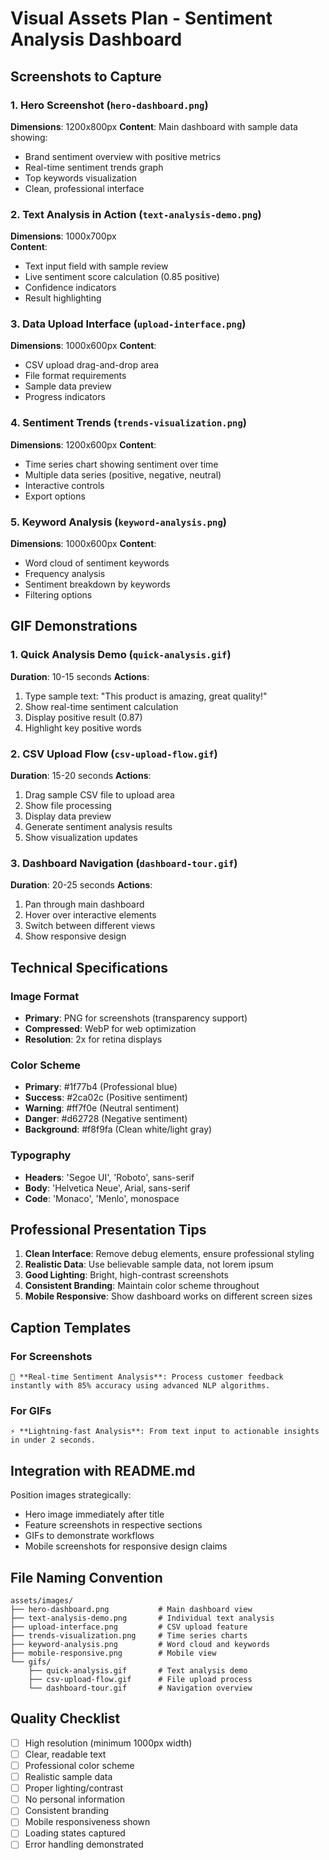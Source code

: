 # Visual Assets Plan - Sentiment Analysis Dashboard

## Screenshots to Capture

### 1. Hero Screenshot (`hero-dashboard.png`)
**Dimensions**: 1200x800px
**Content**: Main dashboard with sample data showing:
- Brand sentiment overview with positive metrics
- Real-time sentiment trends graph
- Top keywords visualization
- Clean, professional interface

### 2. Text Analysis in Action (`text-analysis-demo.png`)
**Dimensions**: 1000x700px  
**Content**: 
- Text input field with sample review
- Live sentiment score calculation (0.85 positive)
- Confidence indicators
- Result highlighting

### 3. Data Upload Interface (`upload-interface.png`)
**Dimensions**: 1000x600px
**Content**:
- CSV upload drag-and-drop area
- File format requirements
- Sample data preview
- Progress indicators

### 4. Sentiment Trends (`trends-visualization.png`)
**Dimensions**: 1200x600px
**Content**:
- Time series chart showing sentiment over time
- Multiple data series (positive, negative, neutral)
- Interactive controls
- Export options

### 5. Keyword Analysis (`keyword-analysis.png`)
**Dimensions**: 1000x600px
**Content**:
- Word cloud of sentiment keywords
- Frequency analysis
- Sentiment breakdown by keywords
- Filtering options

## GIF Demonstrations

### 1. Quick Analysis Demo (`quick-analysis.gif`)
**Duration**: 10-15 seconds
**Actions**:
1. Type sample text: "This product is amazing, great quality!"
2. Show real-time sentiment calculation
3. Display positive result (0.87)
4. Highlight key positive words

### 2. CSV Upload Flow (`csv-upload-flow.gif`)
**Duration**: 15-20 seconds
**Actions**:
1. Drag sample CSV file to upload area
2. Show file processing
3. Display data preview
4. Generate sentiment analysis results
5. Show visualization updates

### 3. Dashboard Navigation (`dashboard-tour.gif`)
**Duration**: 20-25 seconds
**Actions**:
1. Pan through main dashboard
2. Hover over interactive elements
3. Switch between different views
4. Show responsive design

## Technical Specifications

### Image Format
- **Primary**: PNG for screenshots (transparency support)
- **Compressed**: WebP for web optimization
- **Resolution**: 2x for retina displays

### Color Scheme
- **Primary**: #1f77b4 (Professional blue)
- **Success**: #2ca02c (Positive sentiment)
- **Warning**: #ff7f0e (Neutral sentiment)  
- **Danger**: #d62728 (Negative sentiment)
- **Background**: #f8f9fa (Clean white/light gray)

### Typography
- **Headers**: 'Segoe UI', 'Roboto', sans-serif
- **Body**: 'Helvetica Neue', Arial, sans-serif
- **Code**: 'Monaco', 'Menlo', monospace

## Professional Presentation Tips

1. **Clean Interface**: Remove debug elements, ensure professional styling
2. **Realistic Data**: Use believable sample data, not lorem ipsum
3. **Good Lighting**: Bright, high-contrast screenshots
4. **Consistent Branding**: Maintain color scheme throughout
5. **Mobile Responsive**: Show dashboard works on different screen sizes

## Caption Templates

### For Screenshots
```
🎯 **Real-time Sentiment Analysis**: Process customer feedback instantly with 85% accuracy using advanced NLP algorithms.
```

### For GIFs  
```
⚡ **Lightning-fast Analysis**: From text input to actionable insights in under 2 seconds.
```

## Integration with README.md

Position images strategically:
- Hero image immediately after title
- Feature screenshots in respective sections
- GIFs to demonstrate workflows
- Mobile screenshots for responsive design claims

## File Naming Convention

```
assets/images/
├── hero-dashboard.png           # Main dashboard view
├── text-analysis-demo.png       # Individual text analysis
├── upload-interface.png         # CSV upload feature
├── trends-visualization.png     # Time series charts
├── keyword-analysis.png         # Word cloud and keywords
├── mobile-responsive.png        # Mobile view
└── gifs/
    ├── quick-analysis.gif       # Text analysis demo
    ├── csv-upload-flow.gif      # File upload process
    └── dashboard-tour.gif       # Navigation overview
```

## Quality Checklist

- [ ] High resolution (minimum 1000px width)
- [ ] Clear, readable text
- [ ] Professional color scheme
- [ ] Realistic sample data
- [ ] Proper lighting/contrast
- [ ] No personal information
- [ ] Consistent branding
- [ ] Mobile responsiveness shown
- [ ] Loading states captured
- [ ] Error handling demonstrated